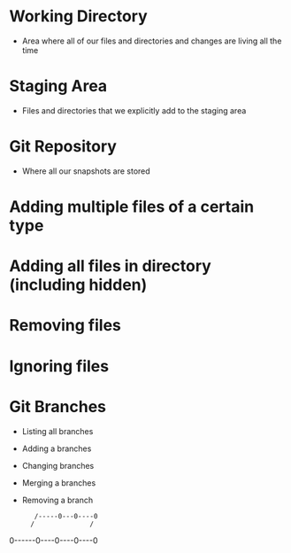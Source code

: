 # Working Directory
- Area where all of our files and directories and changes are living all the time

# Staging Area
- Files and directories that we explicitly add to the staging area

# Git Repository
- Where all our snapshots are stored

# Adding multiple files of a certain type

# Adding all files in directory (including hidden)

# Removing files

# Ignoring files

# Git Branches

- Listing all branches

- Adding a branches

- Changing branches

- Merging a branches

- Removing a branch

         /-----0---0----0
	    /              /
0------0----0----0----0	   